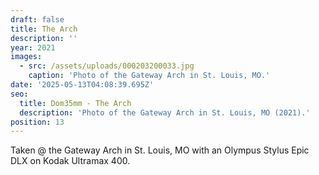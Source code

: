 ```yaml
---
draft: false
title: The Arch
description: ''
year: 2021
images:
  - src: /assets/uploads/000203200033.jpg
    caption: 'Photo of the Gateway Arch in St. Louis, MO.'
date: '2025-05-13T04:08:39.695Z'
seo:
  title: Dom35mm - The Arch
  description: 'Photo of the Gateway Arch in St. Louis, MO (2021).'
position: 13
---
```



Taken @ the Gateway Arch in St. Louis, MO with an Olympus Stylus Epic DLX on Kodak Ultramax 400.
